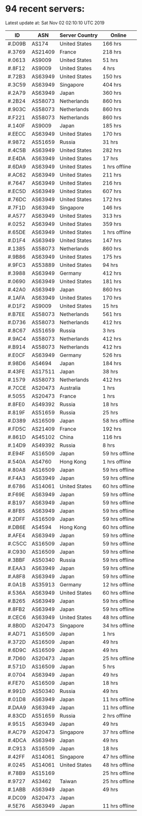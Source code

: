 # 94 recent servers:

Latest update at: Sat Nov 02 02:10:10 UTC 2019

| ID | ASN | Server Country | Online |
| -- | --- | -------------- | ------ |
| #.D09B | AS174 | United States | 166 hrs |
| #.3769 | AS21409 | France | 218 hrs |
| #.0613 | AS9009 | United States | 51 hrs |
| #.8F12 | AS9009 | United States | 4 hrs |
| #.72B3 | AS63949 | United States | 150 hrs |
| #.3C59 | AS63949 | Singapore | 404 hrs |
| #.2A79 | AS63949 | Japan | 360 hrs |
| #.2B24 | AS58073 | Netherlands | 860 hrs |
| #.903C | AS58073 | Netherlands | 860 hrs |
| #.F221 | AS58073 | Netherlands | 860 hrs |
| #.140F | AS9009 | Japan | 185 hrs |
| #.EECC | AS63949 | United States | 170 hrs |
| #.9872 | AS51659 | Russia | 31 hrs |
| #.4C5B | AS63949 | United States | 282 hrs |
| #.E4DA | AS63949 | United States | 17 hrs |
| #.6DA9 | AS63949 | United States | 1 hrs offline |
| #.AC62 | AS63949 | United States | 211 hrs |
| #.7647 | AS63949 | United States | 216 hrs |
| #.EC5D | AS63949 | United States | 607 hrs |
| #.76DC | AS63949 | United States | 172 hrs |
| #.7F1D | AS63949 | Singapore | 146 hrs |
| #.A577 | AS63949 | United States | 313 hrs |
| #.0252 | AS63949 | United States | 359 hrs |
| #.65DE | AS63949 | United States | 1 hrs offline |
| #.D1F4 | AS63949 | United States | 147 hrs |
| #.1385 | AS58073 | Netherlands | 860 hrs |
| #.9B86 | AS63949 | United States | 175 hrs |
| #.9FC3 | AS53889 | United States | 94 hrs |
| #.3988 | AS63949 | Germany | 412 hrs |
| #.0690 | AS63949 | United States | 181 hrs |
| #.42A0 | AS63949 | Japan | 860 hrs |
| #.1AFA | AS63949 | United States | 170 hrs |
| #.D1F2 | AS9009 | United States | 15 hrs |
| #.B7EE | AS58073 | Netherlands | 561 hrs |
| #.D736 | AS58073 | Netherlands | 412 hrs |
| #.8C67 | AS51659 | Russia | 3 hrs |
| #.9AC4 | AS58073 | Netherlands | 412 hrs |
| #.B914 | AS58073 | Netherlands | 412 hrs |
| #.E0CF | AS63949 | Germany | 526 hrs |
| #.98D6 | AS4694 | Japan | 184 hrs |
| #.43FE | AS17511 | Japan | 38 hrs |
| #.1579 | AS58073 | Netherlands | 412 hrs |
| #.7CCE | AS20473 | Australia | 1 hrs |
| #.5055 | AS20473 | France | 1 hrs |
| #.8FE0 | AS49392 | Russia | 18 hrs |
| #.819F | AS51659 | Russia | 25 hrs |
| #.D389 | AS16509 | Japan | 58 hrs offline |
| #.FD5C | AS21409 | France | 192 hrs |
| #.861D | AS45102 | China | 116 hrs |
| #.14D9 | AS49392 | Russia | 8 hrs |
| #.E94F | AS16509 | Japan | 59 hrs offline |
| #.540A | AS4760 | Hong Kong | 1 hrs offline |
| #.80A8 | AS16509 | Japan | 59 hrs offline |
| #.F4A3 | AS63949 | Japan | 59 hrs offline |
| #.6786 | AS14061 | United States | 60 hrs offline |
| #.F69E | AS63949 | Japan | 59 hrs offline |
| #.B197 | AS63949 | Japan | 59 hrs offline |
| #.8FB5 | AS63949 | Japan | 59 hrs offline |
| #.2DFF | AS16509 | Japan | 59 hrs offline |
| #.DB6E | AS4594 | Hong Kong | 60 hrs offline |
| #.AFE4 | AS63949 | Japan | 59 hrs offline |
| #.C5CC | AS16509 | Japan | 59 hrs offline |
| #.C930 | AS16509 | Japan | 59 hrs offline |
| #.3BBF | AS50340 | Russia | 59 hrs offline |
| #.EAA3 | AS63949 | Japan | 59 hrs offline |
| #.A8F8 | AS63949 | Japan | 59 hrs offline |
| #.0A1B | AS35913 | Germany | 12 hrs offline |
| #.536A | AS63949 | United States | 60 hrs offline |
| #.B265 | AS63949 | Japan | 59 hrs offline |
| #.8FB2 | AS63949 | Japan | 59 hrs offline |
| #.CEC6 | AS63949 | United States | 48 hrs offline |
| #.8B0D | AS20473 | Singapore | 34 hrs offline |
| #.AD71 | AS16509 | Japan | 1 hrs |
| #.372D | AS16509 | Japan | 49 hrs |
| #.6D9C | AS16509 | Japan | 49 hrs |
| #.7D60 | AS20473 | Japan | 25 hrs offline |
| #.571D | AS16509 | Japan | 5 hrs |
| #.0704 | AS63949 | Japan | 49 hrs |
| #.FE70 | AS16509 | Japan | 18 hrs |
| #.991D | AS50340 | Russia | 49 hrs |
| #.01D8 | AS63949 | Japan | 11 hrs offline |
| #.DAA9 | AS63949 | Japan | 11 hrs offline |
| #.83CD | AS51659 | Russia | 2 hrs offline |
| #.9515 | AS63949 | Japan | 49 hrs |
| #.AC79 | AS20473 | Singapore | 37 hrs offline |
| #.4DCA | AS63949 | Japan | 49 hrs |
| #.C913 | AS16509 | Japan | 18 hrs |
| #.42FF | AS14061 | Singapore | 47 hrs offline |
| #.0245 | AS14061 | United States | 48 hrs offline |
| #.78B9 | AS15169 |  | 25 hrs offline |
| #.9727 | AS3462 | Taiwan | 25 hrs offline |
| #.1ABB | AS63949 | Japan | 49 hrs |
| #.DC09 | AS20473 | Japan | |
| #.5E76 | AS63949 | Japan | 11 hrs offline |

